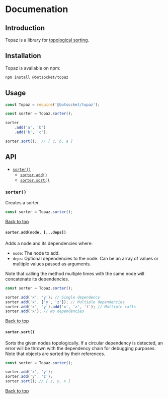 # Documenation

## Introduction

Topaz is a library for [topological sorting](https://en.wikipedia.org/wiki/Topological_sorting).

## Installation

Topaz is available on npm:

```bash
npm install @botsocket/topaz
```

## Usage

```js
const Topaz = require('@botsocket/topaz');

const sorter = Topaz.sorter();

sorter
    .add('a', 'b')
    .add('b', 'c');

sorter.sort();  // [ c, b, a ]
```

## API

-   [`sorter()`](#sorter)
    -   [`sorter.add()`](#sorteraddnode-deps)
    -   [`sorter.sort()`](#sortersort)

### `sorter()`

Creates a sorter.

```js
const sorter = Topaz.sorter();
```

[Back to top](#api)

#### `sorter.add(node, [...deps])`

Adds a node and its dependencies where:

-   `node`: The node to add.
-   `deps`: Optional dependencies to the node. Can be an array of values or multiple values passed as arguments.

Note that calling the method multiple times with the same node will concatenate its dependencies.

```js
const sorter = Topaz.sorter();

sorter.add('x', 'y'); // Single dependency
sorter.add('x', ['y', 'z']); // Multiple dependencies
sorter.add('x', 'y').add('x', 'z', 't'); // Multiple calls
sorter.add('x'); // No dependencies
```

[Back to top](#api)

#### `sorter.sort()`

Sorts the given nodes topologically. If a circular dependency is detected, an error will be thrown with the dependency chain for debugging purposes. Note that objects are sorted by their references.

```js
const sorter = Topaz.sorter();

sorter.add('x', 'y');
sorter.add('y', 'z');
sorter.sort(); // [ z, y, x ]
```

[Back to top](#api)
